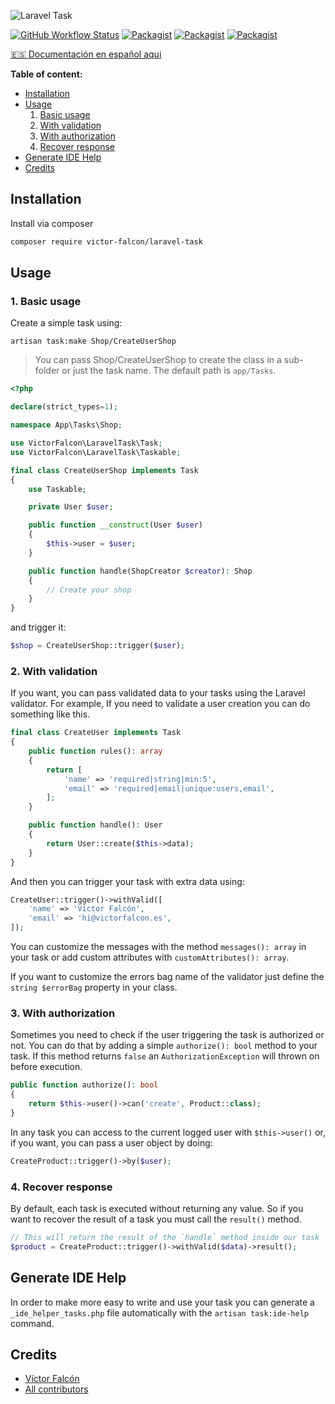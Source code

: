 ![Laravel Task](https://banners.beyondco.de/Laravel%20Tasks.png?theme=dark&packageName=victor-falcon%2Flaravel-task&pattern=glamorous&style=style_1&description=A+simple+way+to+trigger+actions&md=1&showWatermark=0&fontSize=100px&images=code)

[![GitHub Workflow Status](https://github.com/victor-falcon/laravel-task/workflows/Run%20tests/badge.svg)](https://github.com/victor-falcon/laravel-task/actions)
[![Packagist](https://img.shields.io/packagist/v/victor-falcon/laravel-task.svg)](https://packagist.org/packages/victor-falcon/laravel-task)
[![Packagist](https://poser.pugx.org/victor-falcon/laravel-task/d/total.svg)](https://packagist.org/packages/victor-falcon/laravel-task)
[![Packagist](https://img.shields.io/packagist/l/victor-falcon/laravel-task.svg)](https://packagist.org/packages/victor-falcon/laravel-task)

[🇪🇸 Documentación en español aqui](https://victorfalcon.es/laravel-task/)

**Table of content:**
- [Installation](#installation)
- [Usage](#usage)
	1. [Basic usage](#1-basic-usage)
	2. [With validation](#2-with-validation)
	3. [With authorization](#3-with-authorization)
	4. [Recover response](#4-recover-response)
- [Generate IDE Help](#generate-ide-help)
- [Credits](#credits)

## Installation
Install via composer

```bash
composer require victor-falcon/laravel-task
```

## Usage 
### 1. Basic usage
Create a simple task using:

```
artisan task:make Shop/CreateUserShop
```

> You can pass Shop/CreateUserShop to create the class in a sub-folder or just the task name. The default path is `app/Tasks`.

```php
<?php

declare(strict_types=1);

namespace App\Tasks\Shop;

use VictorFalcon\LaravelTask\Task;
use VictorFalcon\LaravelTask\Taskable;

final class CreateUserShop implements Task
{
	use Taskable;

	private User $user;

	public function __construct(User $user)
	{
		$this->user = $user;
	}

	public function handle(ShopCreator $creator): Shop
	{
		// Create your shop
	}
}
```

and trigger it:

```php
$shop = CreateUserShop::trigger($user);
```

### 2. With validation
If you want, you can pass validated data to your tasks using the Laravel validator. For example, If you need to validate a user creation you can do something like this.

```php
final class CreateUser implements Task
{
	public function rules(): array
	{
		return [
			'name' => 'required|string|min:5',
			'email' => 'required|email|unique:users,email',
		];
	}

	public function handle(): User
	{
		return User::create($this->data);
	}
}
```

And then you can trigger your task with extra data using:

```php
CreateUser::trigger()->withValid([
	'name' => 'Víctor Falcón',
	'email' => 'hi@victorfalcon.es',
]);
```

You can customize the messages with the method `messages(): array` in your task or add custom attributes with `customAttributes(): array`.

If you want to customize the errors bag name of the validator just define the `string $errorBag` property in your class.

### 3. With authorization
Sometimes you need to check if the user triggering the task is authorized or not. You can do that by adding a simple `authorize(): bool` method to your task. If this method returns `false` an `AuthorizationException` will thrown on before execution.

```php
public function authorize(): bool
{
	return $this->user()->can('create', Product::class);
}
```

In any task you can access to the current logged user with `$this->user()` or, if you want, you can pass a user object by doing:

```php
CreateProduct::trigger()->by($user);
```

### 4. Recover response

By default, each task is executed without returning any value. So if you want to recover the result of a task you must call the `result()` method.

```php
// This will return the result of the `handle` method inside our task
$product = CreateProduct::trigger()->withValid($data)->result();
```

## Generate IDE Help
In order to make more easy to write and use your task you can generate a `_ide_helper_tasks.php` file automatically with the `artisan task:ide-help` command.


## Credits
- [Víctor Falcón](https://github.com/victor-falcon)
- [All contributors](https://github.com/victor-falcon/laravel-task/graphs/contributors)
